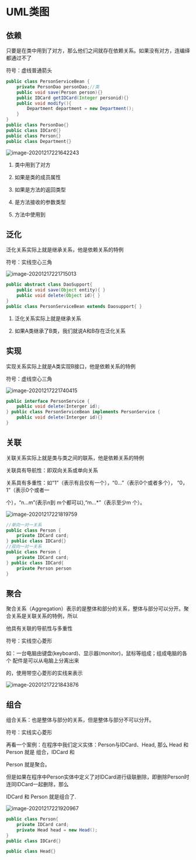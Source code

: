 # UML类图

## 依赖

只要是在类中用到了对方，那么他们之间就存在依赖关系。如果没有对方，连编绎都通过不了

符号：虚线普通箭头

```java
public class PersonServiceBean { 
    private PersonDao personDao;//类 
    public void save(Person person){} 
    public IDCard getIDCard(Integer personid){} 
    public void modify(){ 
        Department department = new Department(); 
    } 
} 
public class PersonDao{} 
public class IDCard{}
public class Person{} 
public class Department{} 
```

![image-20201217221642243](https://picgo-starry.oss-cn-beijing.aliyuncs.com/img/%E7%B1%BB%E5%9B%BE--%E4%BE%9D%E8%B5%96%E5%85%B3%E7%B3%BB.png)

1. 类中用到了对方

2. 如果是类的成员属性 

3. 如果是方法的返回类型 

4. 是方法接收的参数类型 

5. 方法中使用到

## 泛化

泛化关系实际上就是继承关系，他是依赖关系的特例 

符号：实线空心三角

![image-20201217221715013](https://picgo-starry.oss-cn-beijing.aliyuncs.com/img/UML%E7%B1%BB%E5%9B%BE%E2%80%94%E2%80%94%E6%B3%9B%E5%8D%8E.png)

```java
public abstract class DaoSupport{ 
    public void save(Object entity){ } 
    public void delete(Object id){ } 
}
public class PersonServiceBean extends Daosupport{ } 
```

1. 泛化关系实际上就是继承关系 

2. 如果A类继承了B类，我们就说A和B存在泛化关系

## 实现

实现关系实际上就是A类实现B接口，他是依赖关系的特例 

符号：虚线空心三角

![image-20201217221740415](https://picgo-starry.oss-cn-beijing.aliyuncs.com/img/UML%E7%B1%BB%E5%9B%BE%E2%80%94%E2%80%94%E5%AE%9E%E7%8E%B0.png)

```java
public interface PersonService { 
    public void delete(Interger id);
} public class PersonServiceBean implements PersonService {
    public void delete(Interger id){} 
} 
```

## 关联

关联关系实际上就是类与类之间的联系，他是依赖关系的特例 

关联具有导航性：即双向关系或单向关系 

关系具有多重性：如“1”（表示有且仅有一个），“0...”（表示0个或者多个）， “0，1”（表示0个或者一

个），“n...m”(表示n到 m个都可以),“m...*”（表示至少m 个）。 

![image-20201217221819759](https://picgo-starry.oss-cn-beijing.aliyuncs.com/img/UML%E7%B1%BB%E5%9B%BE%E2%80%94%E2%80%94%E5%85%B3%E8%81%94.png)

```java
//单向一对一关系
public class Person { 
    private IDCard card; 
} public class IDCard{} 
//双向一对一关系 
public class Person { 
    private IDCard card; 
} public class IDCard{
    private Person person 
}
```

## 聚合

聚合关系（Aggregation）表示的是整体和部分的关系，整体与部分可以分开。聚 合关系是关联关系的特例，所以

他具有关联的导航性与多重性

符号：实线空心菱形 

如：一台电脑由键盘(keyboard)、显示器(monitor)，鼠标等组成；组成电脑的各个 配件是可以从电脑上分离出来

的，使用带空心菱形的实线来表示

![image-20201217221843876](https://picgo-starry.oss-cn-beijing.aliyuncs.com/img/UML%E7%B1%BB%E5%9B%BE%E2%80%94%E2%80%94%E8%81%9A%E5%90%88.png)

## 组合

组合关系：也是整体与部分的关系，但是整体与部分不可以分开。

符号：实线实心菱形 

再看一个案例：在程序中我们定义实体：Person与IDCard、Head, 那么 Head 和 Person 就是 组合，IDCard 和 

Person 就是聚合。

但是如果在程序中Person实体中定义了对IDCard进行级联删除，即删除Person时 连同IDCard一起删除，那么

IDCard 和 Person 就是组合了.

![image-20201217221920967](https://picgo-starry.oss-cn-beijing.aliyuncs.com/img/UML%E7%B1%BB%E5%9B%BE%E2%80%94%E2%80%94%E7%BB%84%E5%90%88.png)

```java
public class Person{ 
    private IDCard card;
    private Head head = new Head();
} 
public class IDCard{} 

public class Head{}
```
